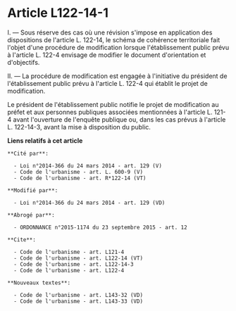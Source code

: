 # Article L122-14-1

I. ― Sous réserve des cas où une révision s'impose en application des dispositions de l'article L. 122-14, le schéma de
cohérence territoriale fait l'objet d'une procédure de modification lorsque l'établissement public prévu à l'article L. 122-4
envisage de modifier le document d'orientation et d'objectifs. 

II. ― La procédure de modification est engagée à l'initiative du président de l'établissement public prévu à l'article L.
122-4 qui établit le projet de modification. 

Le président de l'établissement public notifie le projet de modification au préfet et aux personnes publiques associées
mentionnées à l'article L. 121-4 avant l'ouverture de l'enquête publique ou, dans les cas prévus à l'article L. 122-14-3,
avant la mise à disposition du public.

**Liens relatifs à cet article**

	**Cité par**:

	  - Loi n°2014-366 du 24 mars 2014 - art. 129 (V)
	  - Code de l'urbanisme - art. L. 600-9 (V)
	  - Code de l'urbanisme - art. R*122-14 (VT)

	**Modifié par**:

	  - Loi n°2014-366 du 24 mars 2014 - art. 129 (VD)

	**Abrogé par**:

	  - ORDONNANCE n°2015-1174 du 23 septembre 2015 - art. 12

	**Cite**:

	  - Code de l'urbanisme - art. L121-4
	  - Code de l'urbanisme - art. L122-14 (VT)
	  - Code de l'urbanisme - art. L122-14-3
	  - Code de l'urbanisme - art. L122-4

	**Nouveaux textes**:

	  - Code de l'urbanisme - art. L143-32 (VD)
	  - Code de l'urbanisme - art. L143-33 (VD)
